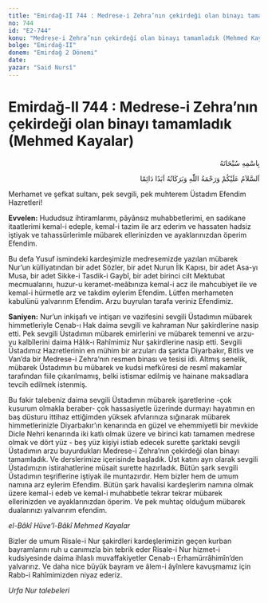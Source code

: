 ```yaml
---
title: "Emirdağ-II 744 : Medrese-i Zehra’nın çekirdeği olan binayı tamamladık (Mehmed Kayalar)"
no: 744
id: "E2-744"
konu: "Medrese-i Zehra’nın çekirdeği olan binayı tamamladık (Mehmed Kayalar)"
bolge: "Emirdağ-II"
donem: "Emirdağ 2 Dönemi"
date: 
yazar: "Said Nursî"
---
```


# Emirdağ-II 744 : Medrese-i Zehra’nın çekirdeği olan binayı tamamladık (Mehmed Kayalar)

<p class="arabic" dir="rtl" title="Meal: “Her türlü noksan sıfatlardan yüce olan Allah’ın adıyla.”">بِاسْمِهِ سُبْحَانَهُ</p>

<p class="arabic" dir="rtl" title="Meal: “Allah’ın selâmı, rahmeti ve bereketleri, ebedî ve dâimî olarak üzerinize olsun.”">اَلسَّلاَمُ عَلَيْكُمْ وَرَحْمَةُ اللّٰهِ وَبَرَكَاتُهُ اَبَدًا دَائِمًا</p>

Merhamet ve şefkat sultanı, pek sevgili, pek muhterem Üstadım Efendim Hazretleri!

**Evvelen:** Hududsuz ihtiramlarımı, pâyânsız muhabbetlerimi, en sadıkane itaatlerimi kemal-i edeple, kemal-i tazim ile arz ederim ve hassaten hadsiz iştiyak ve tahassürlerimle mübarek ellerinizden ve ayaklarınızdan öperim Efendim.

Bu defa Yusuf ismindeki kardeşimizle medresemizde yazılan mübarek Nur’un külliyatından bir adet Sözler, bir adet Nurun İlk Kapısı, bir adet Asa-yı Musa, bir adet Sikke-i Tasdik-i Gaybî, bir adet birinci cilt Mektubat mecmualarını, huzur-u keramet-meâbınıza kemal-i acz ile mahcubiyet ile ve kemal-i hürmetle arz ve takdim eylerim Efendim. Lütfen merhameten kabulünü yalvarırım Efendim. Arzu buyrulan tarafa veriniz Efendimiz.

**Saniyen:** Nur’un inkişafı ve intişarı ve vazifesini sevgili Üstadımın mübarek himmetleriyle Cenab-ı Hak daima sevgili ve kahraman Nur şakirdlerine nasip etti. Pek sevgili Üstadımın mübarek emirlerini ve mübarek temenni ve arzu-yu kalbîlerini daima Hâlık-ı Rahîmimiz Nur şakirdlerine nasip etti. Sevgili Üstadımız Hazretlerinin en mühim bir arzuları da şarkta Diyarbakır, Bitlis ve Van’da bir Medrese-i Zehra’nın resmen binası ve tesisi idi. Altmış senelik, mübarek Üstadımın bu mübarek ve kudsi mefkûresi de resmî makamlar tarafından fiile çıkarılmamış, belki istismar edilmiş ve hainane maksadlara tevcih edilmek istenmiş.

Bu fakir talebeniz daima sevgili Üstadımın mübarek işaretlerine -çok kusurum olmakla beraber- çok hassasiyetle üzerinde durmayı hayatımın en baş düsturu ittihaz ettiğimden yüksek afvlarınıza sığınarak mübarek himmetlerinizle Diyarbakır’ın kenarında en güzel ve ehemmiyetli bir mevkide Dicle Nehri kenarında iki katlı olmak üzere ve birinci katı tamamen medrese olmak ve dört yüz - beş yüz kişiyi istiab edecek surette şarktaki sevgili Üstadımın arzu buyurdukları Medrese-i Zehra’nın çekirdeği olan binayı tamamladık. Ve derslerimize içerisinde başladık. Üst katını ayrı olarak sevgili Üstadımızın istirahatlerine müsait surette hazırladık. Bütün şark sevgili Üstadımın teşriflerine iştiyak ile muntazırdır. Hem bizler hem de umum namına arz eylerim Efendim. Bütün şark havalisi kardeşlerim namına olmak üzere kemal-i edeb ve kemal-i muhabbetle tekrar tekrar mübarek ellerinizden ve ayaklarınızdan öperim. Ve pek muhtaç olduğum mübarek dualarınızı yalvarırım efendim.

*el-Bâkî Hüve’l-Bâkî*
*Mehmed Kayalar*

Bizler de umum Risale-i Nur şakirdleri kardeşlerimizin geçen kurban bayramlarını ruh u canımızla bin tebrik eder Risale-i Nur hizmet-i kudsiyesinde daima ihlaslı muvaffakiyetler Cenab-ı Erhamürrâhimîn’den yalvarırız. Ve daha nice büyük bayram ve âlem-i âyînlere kavuşmamız için Rabb-i Rahîmimizden niyaz ederiz.

*Urfa Nur talebeleri*
